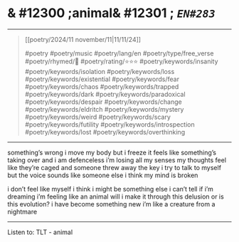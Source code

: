 # & #12300 ;animal& #12301 ; *`EN#283`*

---

> [[poetry/2024/11 november/11|11/11/24]]
> 
> #poetry 
> #poetry/music 
> #poetry/lang/en 
> #poetry/type/free_verse 
> #poetry/rhymed/🔴 
> #poetry/rating/⭐⭐⭐ 
> #poetry/keywords/insanity #poetry/keywords/isolation #poetry/keywords/loss #poetry/keywords/existential #poetry/keywords/fear #poetry/keywords/chaos #poetry/keywords/trapped #poetry/keywords/dark #poetry/keywords/paradoxical #poetry/keywords/despair #poetry/keywords/change #poetry/keywords/eldritch #poetry/keywords/mystery #poetry/keywords/weird #poetry/keywords/scary #poetry/keywords/futility #poetry/keywords/introspection #poetry/keywords/lost #poetry/keywords/overthinking 

---

something’s wrong
i move my body but i freeze
it feels like something’s taking over
and i am defenceless
i’m losing all my senses
my thoughts feel like they’re caged
and someone threw away the key
i try to talk to myself
but the voice sounds like someone else
i think my mind is broken

i don’t feel like myself
i think i might be something else
i can’t tell if i’m dreaming
i’m feeling like an animal
will i make it through this delusion
or is this evolution?
i have become something new
i’m like a creature from a nightmare

---

Listen to: TLT - animal
